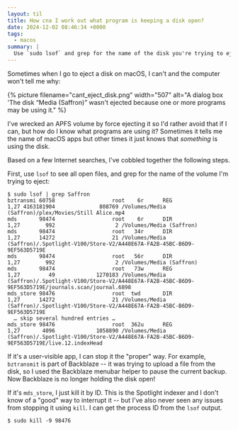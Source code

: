 ```yaml
---
layout: til
title: How cna I work out what program is keeping a disk open?
date: 2024-12-02 08:46:34 +0000
tags:
  - macos
summary: |
  Use `sudo lsof` and grep for the name of the disk you're trying to eject.
---
```

Sometimes when I go to eject a disk on macOS, I can't and the computer won't tell me why:

{%
  picture
  filename="cant_eject_disk.png"
  width="507"
  alt="A dialog box 'The disk “Media (Saffron)” wasn't ejected because one or more programs may be using it."
%}

I've wrecked an APFS volume by force ejecting it so I'd rather avoid that if I can, but how do I know what programs are using it?
Sometimes it tells me the name of macOS apps but other times it just knows that *something* is using the disk.

Based on a few Internet searches, I've cobbled together the following steps.

First, use `lsof` to see all open files, and grep for the name of the volume I'm trying to eject:

```console
$ sudo lsof | grep Saffron
bztransmi 60758                  root    6r      REG               1,27 4163181904              808769 /Volumes/Media (Saffron)/plex/Movies/Still Alice.mp4
mds       98474                  root    6r      DIR               1,27        992                   2 /Volumes/Media (Saffron)
mds       98474                  root   34r      DIR               1,27      14272                  21 /Volumes/Media (Saffron)/.Spotlight-V100/Store-V2/A448E67A-FA2B-45BC-B6D9-9EF563D5719E
mds       98474                  root   56r      DIR               1,27        992                   2 /Volumes/Media (Saffron)
mds       98474                  root   73w      REG               1,27         49             1270183 /Volumes/Media (Saffron)/.Spotlight-V100/Store-V2/A448E67A-FA2B-45BC-B6D9-9EF563D5719E/journals.scan/journal.6898
mds_store 98476                  root  twd       DIR               1,27      14272                  21 /Volumes/Media (Saffron)/.Spotlight-V100/Store-V2/A448E67A-FA2B-45BC-B6D9-9EF563D5719E
  … skip several hundred entries …
mds_store 98476                  root  362u      REG               1,27       4096             1058890 /Volumes/Media (Saffron)/.Spotlight-V100/Store-V2/A448E67A-FA2B-45BC-B6D9-9EF563D5719E/live.12.indexHead
```

If it's a user-visible app, I can stop it the "proper" way.
For example, `bztransmit` is part of Backblaze -- it was trying to upload a file from the disk, so I used the Backblaze menubar helper to pause the current backup.
Now Backblaze is no longer holding the disk open!

If it's `mds_store`, I just kill it by ID.
This is the Spotlight indexer and I don't know of a "good" way to interrupt it -- but I've also never seen any issues from stopping it using `kill`.
I can get the process ID from the `lsof` output.

```console
$ sudo kill -9 98476
```
